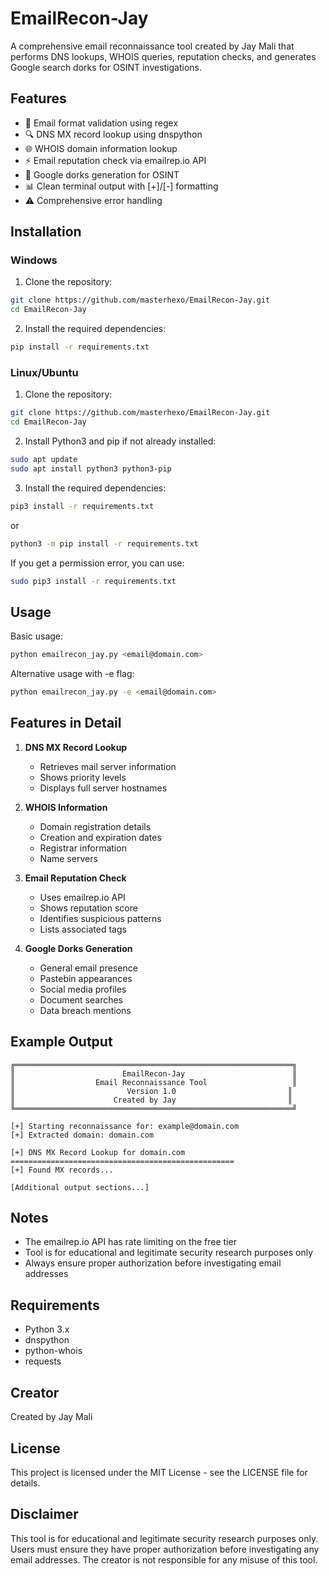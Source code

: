 # EmailRecon-Jay

A comprehensive email reconnaissance tool created by Jay Mali that performs DNS lookups, WHOIS queries, reputation checks, and generates Google search dorks for OSINT investigations.

## Features

- 📧 Email format validation using regex
- 🔍 DNS MX record lookup using dnspython
- 🌐 WHOIS domain information lookup
- ⚡ Email reputation check via emailrep.io API
- 🔎 Google dorks generation for OSINT
- 📊 Clean terminal output with [+]/[-] formatting
- ⚠️ Comprehensive error handling

## Installation

### Windows
1. Clone the repository:
```bash
git clone https://github.com/masterhexo/EmailRecon-Jay.git
cd EmailRecon-Jay
```

2. Install the required dependencies:
```bash
pip install -r requirements.txt
```

### Linux/Ubuntu
1. Clone the repository:
```bash
git clone https://github.com/masterhexo/EmailRecon-Jay.git
cd EmailRecon-Jay
```

2. Install Python3 and pip if not already installed:
```bash
sudo apt update
sudo apt install python3 python3-pip
```

3. Install the required dependencies:
```bash
pip3 install -r requirements.txt
```
or
```bash
python3 -m pip install -r requirements.txt
```

If you get a permission error, you can use:
```bash
sudo pip3 install -r requirements.txt
```

## Usage

Basic usage:
```bash
python emailrecon_jay.py <email@domain.com>
```

Alternative usage with -e flag:
```bash
python emailrecon_jay.py -e <email@domain.com>
```

## Features in Detail

1. **DNS MX Record Lookup**
   - Retrieves mail server information
   - Shows priority levels
   - Displays full server hostnames

2. **WHOIS Information**
   - Domain registration details
   - Creation and expiration dates
   - Registrar information
   - Name servers

3. **Email Reputation Check**
   - Uses emailrep.io API
   - Shows reputation score
   - Identifies suspicious patterns
   - Lists associated tags

4. **Google Dorks Generation**
   - General email presence
   - Pastebin appearances
   - Social media profiles
   - Document searches
   - Data breach mentions

## Example Output

```
╔══════════════════════════════════════════════════════════════╗
║                        EmailRecon-Jay                        ║
║                  Email Reconnaissance Tool                   ║
║                         Version 1.0                         ║
║                      Created by Jay                         ║
╚══════════════════════════════════════════════════════════════╝

[+] Starting reconnaissance for: example@domain.com
[+] Extracted domain: domain.com

[+] DNS MX Record Lookup for domain.com
==================================================
[+] Found MX records...

[Additional output sections...]
```

## Notes

- The emailrep.io API has rate limiting on the free tier
- Tool is for educational and legitimate security research purposes only
- Always ensure proper authorization before investigating email addresses

## Requirements

- Python 3.x
- dnspython
- python-whois
- requests

## Creator

Created by Jay Mali

## License

This project is licensed under the MIT License - see the LICENSE file for details.

## Disclaimer

This tool is for educational and legitimate security research purposes only. Users must ensure they have proper authorization before investigating any email addresses. The creator is not responsible for any misuse of this tool.
